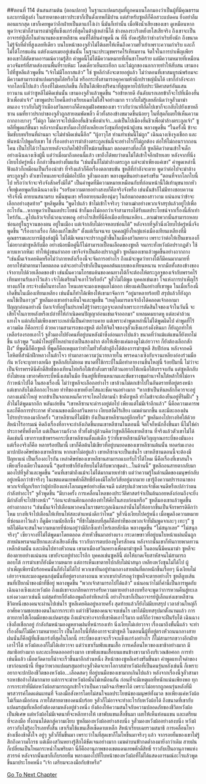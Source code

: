 ##ตอนที่ 114 ต้นสนสามต้น (ตอนปลาย)
ในฐานะแปดมรสุมที่ถูกคนบนโลกมองว่าเป็นผู้ที่มีคุณธรรมและบารมีสูงส่ง ในสายตาของชาวประชาก็เป็นดั่งเทพก็มิปาน แต่สำหรับซูหลีก็คือสวะแปดคน ยิ่งอย่าลืมตอนแรกสุด เขาก็เคยพูดว่าอีกฝ่ายเป็นตาแก่โง่เง่า นี่มันก็เท่านั้น เมื่อฟังน้ำเสียงของเขา ดูเหมือนหากพูดว่าจะฆ่าก็สามารถฆ่าผู้ที่แข็งแกร่งที่สุดในต้าลู่เหล่านี้ได้ ช่างหลงระเริงหยิ่งยโสเสียจริง ถึงเขาจะเป็นอาจารย์ปู่เล็กในตำนานของเขาหลีซาน คนที่ได้ยินคำพูดนี้ ณ ที่นี้ ยังคงรู้สึกว่าช่างกำเริบยิ่งนัก ถึงขนาดไม่รู้จักที่ต่ำที่สูงเลยทีเดียว
บนใบหน้าของจูลั่วไม่ได้เผยให้เห็นถึงความยั่วเย้าเพราะความกำเริบ และก็ไม่ได้โกรธแค้น แต่ยังเฉยเมยอยู่เช่นนั้น ในฐานะประมุขพรรคไร้เทียมทาน จิตใจในการบำเพ็ญเพียรของเขาได้ตัดขาดอารมณ์ความรู้สึก คำพูดนี้ไม่ได้มีความหมายที่เย็นชาโหดร้าย แต่มีความหมายที่เหมือนดวงจันทร์ที่สาดส่องบนพื้นที่ราบหิมะ โดดเดี่ยวเย็นยะเยือก และไม่ถูกของนอกกายทำให้สับสน
เขามองไปที่ซูหลีแล้วพูดขึ้น “เจ้าไม่มีโอกาสแล้ว”
ใช่ ซูหลีกำลังจะตายอยู่แล้ว ไม่ว่าตอนที่เขาสมบูรณ์พร้อมจะมีความสามารถฆ่าแปดมรสุมได้หรือไม่ หรือกระทั่งสามารถคุกคามห้านักปราชญ์นั่นได้ เขาก็กำลังจะลาจากโลกนี้ไปแล้ว เรื่องที่ไม่เคยเกิดขึ้น ก็เป็นได้เพียงปริศนาที่สูญหายไปกับประวัติศาสตร์อันแสนยาวนาน
แต่ว่าซูหลีไม่คิดเช่นนั้น เขามองจูลั่วแล้วพูดขึ้น “รอข้าหายดี อันดับแรกเลยข้าก็จะไปที่เมืองฮั่นชิวเพื่อฆ่าเจ้า”
เขาพูดประโยคนี้อย่างเรียบเฉยไม่ใส่ใจอย่างมาก ราวกับไม่รู้เลยสักนิดว่าจูลั่วมาฆ่าตนเอง ราวกับไม่รู้ว่าเมืองสวินหยางก็คือหลุมฝังศพของเขา ราวกับว่านาทีถัดไปเขาก็จะกลับไปยังเขาหลีซาน
ผมที่ยาวปรกบ่าของจูลั่วถูกสายลมพัดพลิ้ว คิ้วทั้งสองข้างขมวดขึ้นน้อยๆ ในที่สุดก็เผยให้เห็นความถากถางบางๆ
“ไม่ถูก ไม่ควรจะไปเมืองฮั่นชิวเพื่อฆ่าเจ้า...แต่เป็นไปเมืองฮั่นชิวเพื่อฆ่าล้างตระกูลเจ้า”
ซูหลีที่พูดแก้ขึ้นมา หลังจากนั้นเขาก็มองไปยังเหลียงหวังซุนที่อยู่หน้าฝูงชน พลางพูดขึ้น “ในครั้งนี้ ข้าจะซึมซับบทเรียนที่ผ่านมา จะไม่ทำผิดเช่นนี้อีก”
“ผู้อาวุโส ท่านทำเช่นนี้ไม่ถูก”
เฉินฉางเซิงจูงเชือก และหันหน้าไปพูดกับเขา ใช่ เรื่องอย่างการฆ่าล้างตระกูลเช่นนี้จะอย่างไรก็ไม่ถูกต้อง ต่อให้ไม่ถอนรากถอนโคน เป็นไปได้ว่าในภายหลังจะเกิดไฟป่าที่ไหม้ลามขึ้นมา
ตลอดทางที่ลงใต้ ซูหลีคิดว่าตนเข้าใจเด็กอย่างเฉินฉางเซิงผู้นี้ แต่ว่าเมื่อมาถึงตอนนี้แล้ว เขาถึงได้พบว่าตนไม่ได้เข้าใจอีกฝ่ายเลย หลังจากที่นิ่งเงียบไปครู่หนึ่ง ก็กล่าวขึ้นอย่างยิ้มแย้ม “เช่นนั้นก็ไม่ฆ่าล้างตระกูล แต่จะฆ่าเพียงแค่เขา”
คำพูดเหล่านี้ฟังแล้วก็เหมือนเป็นเรื่องน่าขำ ที่จริงแล้วก็คือเรื่องตลกขบขัน
ซูหลีที่กำลังจะตาย พูดว่าต่อไปจะฆ่าล้างตระกูลจูลั่ว ตัวเขาไหนเลยจะยังมีต่อไปอีก
จูลั่วมองเขา พลางพูดขึ้นอย่างเคร่งขรึม “ตอนที่จากโลกใบนี้ไป หรือว่าเจ้าจะจริงจังสักครั้งมิได้”
เป็นคำพูดที่มีความหมายเหมือนกับที่ก่อนหน้านี้ใต้เท้ามุขนายกหัวเจี้ยฟูเคยพูดกับเฉินฉางเซิง
“รอรับความตายอย่างสงบก็คือจริงจังหรือ เช่นนั้นข้าก็ไม่มีทางชอบความจริงจังนี้ ตายบนสนามรบ หมื่นขุนเขา หรือตายบนเตียงนุ่มๆ ในอ้อมกอดของสาวงาม แน่นอนว่าข้าจะเลือกอย่างสุดท้าย”
ซูหลีพูดขึ้น “พูดไปแล้ว ข้าไม่เข้าใจจริงๆ ว่าตาเฒ่าอย่างพวกเจ้าสรุปแล้วอยู่ไปเพื่ออะไรกัน...หากพูดว่าเป็นผลประโยชน์ ข้าก็มองไม่ออกว่าเจ้าสามารถได้รับผลประโยชน์จากเรื่องนี้สักเท่าไหร่กัน...ดูไปแล้วเจ้าก็น่าอนาถพอดู อย่างไรเสียที่นี่คือเมืองเทียนเหลียง...ตาเฒ่าพวกนั้นสามารถหลบซ่อนอยู่ในรูจวนของตน อยู่ในเมือง แต่เจ้ากลับไม่อาจหลบซ่อนได้”
หลังจากที่จูลั่วนิ่งเงียบไปครู่หนึ่งจึงพูดขึ้น “เรื่องบางเรื่อง ก็ต้องแก้ไขเสีย”
ตั้งแต่เริ่มจนจบ บุคคลผู้ยิ่งใหญ่แห่งเมืองเทียนเหลียงที่มีคุณธรรมและบารมีสูงส่งผู้นี้ ไม่ได้มีเจตนาจะปรากฏตัวขึ้นในเมืองสวินหยาง เพราะว่าต่อให้เป็นเขาเองก็ไม่อยากฆ่าซูหลีกับมือ อย่างน้อยมือคู่นี้ก็ไม่สามารถเปื้อนเลือดของซูหลี
จนกระทั่งหวังผ้อปรากฏตัว ใช้ดาบแหวกหิมะ ทำให้ฝูงชนล่าถอย เขาจึงจำเป็นต้องปรากฏตัว
ซูหลีมองเขาแล้วพูดขึ้นอย่างถากถาง “เช่นนั้นเจ้าเคยคิดหรือไม่ว่าภายหลังเรื่องนี้จะจัดการอย่างไร ถึงแม้จะพูดว่าทางใต้ก็มีคนมากมายที่อยากให้ฆ่าตายมาโดยตลอด แต่จะอย่างไรข้าก็เป็นบุคคลต้นแบบของเทียนหนาน หากมือทั้งสองข้างของเจ้าอาบไปด้วยเลือดของข้า เช่นนั้นความโกรธแค้นของคนทางใต้ก็จะต้องให้ตระกูลจูของเจ้ากับพรรคไร้เทียมทานรับเอาไว้แล้ว เจ้าได้เตรียมใจเอาไว้หรือยัง”
จูลั่วไม่ได้พูด บุคคลเช่นเขา ใจแห่งการบำเพ็ญไร้ทางแก้ไข กระจ่างชัดในทางโลก ไหนเลยจะมองเหตุผลไม่ออก เพียงแค่เป็นอย่างที่เขาพูด ในเมื่อเรื่องนี้เกิดขึ้นในเมืองเทียนเหลียง เช่นนั้นก็ทำได้เพียงให้เขามาจัดการ
“อยู่มาหลายร้อยปี สรุปแล้วก็ยังถูกคนใช้เป็นอาวุธ”
ซูหลีมองเขาอย่างเห็นใจและพูดขึ้น “เหตุใดมารดาเจ้าถึงได้คลอดเจ้าออกมาปัญญาอ่อนอย่างนี้ บิดาเจ้าที่อยู่ในปรภพได้รู้ว่าตระกูลจูจะตกต่ำเพราะการตัดสินใจของเจ้าในวันนี้ จะเสียใจในภายหลังหรือเปล่าที่ให้กำเนิดคนปัญญาอ่อนเช่นเจ้าออกมา”
แหลมคมบาดหู แต่ละคำล้วนแทงใจ แต่กลับไม่เพียงเพราะเหล่านี้เป็นคำหยาบคาย แต่เพราะคำพูดเหล่านี้ไม่ได้พูดผิดไป คำพูดที่ไร้ความผิด ก็คือกระบี่ ด้วยความสามารถของซูหลี ต่อให้จิตใจของจูลั่วแข็งแกร่งดั่งหินผา ก็ยังถูกทำให้เหลือร่องรอยเอาไว้
จูลั่วมองไปยังคนที่อยู่บนหลังม้าซึ่งอ่อนแรงไปแล้ว ขนาดที่ว่าแม้แต่แขนก็ยังยกไม่ขึ้น แล้วพูด “แม่น้ำใหญ่ที่ไหลบ่าแบ่งเป็นสองฝาก ต่อให้เพียงแค่มองดูไม่เอ่ยวาจา ก็ยังต้องเลือกสักฝั่ง”
ที่พูดนี้ก็คือซูหลี ที่พูดก็คือเหตุผลว่าทำไมทั่วทั้งต้าลู่ถึงได้ต้องการฆ่าซูหลี
สิบปีก่อน หลังจากคดีโลหิตที่สำนักฝึกหลวงในต้าโจว ท่ามกลางความวุ่นวายภายใน พรรคฉางเซิงกับจวนเหลียงอ๋องร่วมมือกัน หวังจะบุกทางเหนือ ซูหลีกลับไม่ยอม ขนาดที่ใช้กระบี่ในมือทำลายงานชิ้นใหญ่นี้ ร้อยปีมานี้ ไม่ว่าจะเป็นจักรพรรดินีศักดิ์สิทธิ์ของเทียนไห่หรือใต้เท้าสังฆราชก็ล้วนอยากให้เหนือใต้บรรจบกัน แต่ซูหลีกลับยังไม่ยอม เขาอาศัยกระบี่หนึ่งเล่มในมือ ยืนอยู่ที่เทียนหนานและขัดขวางขุมอำนาจในใต้หล้าให้ไม่อาจก้าวหน้าไปได้
ในสองเรื่องนี้ ไม่ว่าซูหลีจะเลือกอย่างไร เขาล้วนไม่ตกเข้าไปในอันตรายที่อยู่ตรงหน้า แต่เขากลับไม่เลือกอะไรเลย ท่าทีของเขาหยิ่งยโสและชัดเจนอย่างมาก “หากข้าเป็นหินหลักก็ควรจะอยู่กลางแม่น้ำใหญ่ หากข้าเป็นจอกแหนก็ควรจะไหลไปตามน้ำ ข้าคือซูหลี ทำไมข้าจะต้องยืนอยู่ที่ริมฝั่ง”
จูลั่วไม่ได้พูดมากอีก พลันเอ่ยขึ้น “เขาหลีซานจะดำรงอยู่ต่อไป เพียงแต่ไม่มีเจ้าอีกแล้ว”
นี่คือความเคารพ และก็คือการประกาศ
หัวถนนของเมืองสวินหยาง เงียบสงัดไร้เสียง เมฆดำมากขึ้น และมีละอองฝนโปรยปรายลงมาอีกครั้ง
“เขาหลีซานที่ไม่มีข้า ยังเป็นเขาหลีซานอยู่อีกหรือ”
ซูหลีมองไปทางทิศใต้ด้วยสีหน้าไร้อารมณ์ คิดถึงเรื่องที่อาจจะกำลังเกิดขึ้นบนเขาหลีซานในตอนนี้ จิตใจก็หนักอึ้งขึ้นมา
นี่ไม่ใช่คำประกาศที่หยิ่งยโส แต่เป็นความกังวล
ทั่วทั้งต้าลู่ล้วนคิดว่าซูหลีก็คือเขาหลีซาน ที่จริงแล้วตัวเขาไม่ได้คิดเช่นนี้ เขากราบเข้าพรรคกระบี่เขาหลีซานตั้งแต่เด็ก รู้ว่าที่เขาหลีซานมีจิตวิญญาณกระบี่ของมันเอง แต่เรื่องจริงก็คือ หลายร้อยปีมานี้ เขาก็คือต้นไม้เขียวที่อยู่บนยอดของเขาหลีซานต้นนั้น ทอดร่มเงาลงมาปกป้องศิษย์ของเขาหลีซาน หากเขาไม่อยู่แล้ว เขาหลีซานจะเป็นเช่นไร เขาหลีซานตอนนี้จะต้องมีปัญหาแน่ เป็นเรื่องอะไรกัน เหล่าศิษย์ของเขาหลีซานสามารถแบกรับไว้ได้ไหม นี่คือเรื่องที่เขาสนใจเพียงเรื่องเดียวในตอนนี้
“สุดท้ายข้าก็ยังเทียบไม่ได้กับพวกชุดดำ...ในด้านนี้”
ซูหลีถอนสายตากลับมา มองไปที่จูลั่วและพูดขึ้น “คนที่เขาฆ่าถึงแม้จะไม่ได้มากมายเท่าข้า แต่ว่าความรู้ในด้านมืดของมนุษย์กลับอยู่เหนือกว่าข้าจริงๆ ในเขตแดนเทพศักดิ์สิทธิ์ยังคงมีโลกียวิสัยอยู่มากมาย เขารู้ถึงความปรารถนาของพวกเจ้าที่ถูกเรียกว่าผู้ปกป้องแห่งโลกมนุษย์อย่างชัดเจนดี แต่สรุปแล้วพวกเจ้าชัดเจนดีหรือเปล่าว่าตนกำลังทำอะไร”
จูลั่วพูดขึ้น “มีบางครั้ง การเคลื่อนไหลของประวัติศาสตร์จำเป็นต้นถอยหลังก่อนถึงจะยิ่งมีกำลังที่จะไปข้างหน้า”
“ก่อนจะต้านศึกนอกต้องทำให้ศึกในสงบก่อนหรือ” ซูหลีมองเขาแล้วพูดขึ้นอย่างถากถาง “เช่นนั้นเจ้าไปเตือนพวกคนในราชตระกูลเฉินเหล่านั้นไม่ให้อยากขึ้นเป็นจักรพรรดิดีกว่าไหม บางทีเจ้าไปเตือนให้เทียนไห่สละตำแหน่งดีกว่าไหม”
จูลั่วนิ่งเงียบไปครู่หนึ่ง เมื่อพูดถึงความหมายที่ซ่อนเอาไว้แล้ว ก็ดูมีความนัยลึกซึ้ง
“ที่ข้าไม่ชอบที่สุดก็คือท่าทีของพวกเจ้าที่มันพูดจาเละๆ เทะๆ”
ซูหลีไม่คิดจะสนใจความหมายที่ซ่อนอยู่ว่ามีลึกซึ้งเท่าไหร่เลยสักนิด พลางพูดขึ้น “ไม่สนุกเลย”
“ไม่สนุกจริงๆ”
เซียวจางที่ไม่ได้พูดมาโดยตลอด ส่ายหัวขึ้นมาอย่างแรง กระดาษขาวที่อยู่บนใบหน้าแผ่นนั้นถูกสายฝนพรมจนเปียกและส่งเสียงดังขึ้น ราวกับการตบบ้องหูใครสักคน หลังจากนั้นเขาก็หันกายพาดทวนเหล็กด้ามนั้น และเดินไปทางหัวถนน
เขามาเมืองสวินหยางเพื่อมาฆ่าซูหลี ในตอนนี้มีคนมาฆ่า ซูหลีจะต้องตายอย่างแน่นอน เขายังจะอยู่ทำอะไรอีก บุคคลเช่นซูหลีนี้ ต่อให้บาดเจ็บสาหัสจนไม่สามารถตอบโต้ การฆ่าเขาก็ยังมีความหมาย แต่การเห็นเขาตายไปกลับไม่น่าสนุก
เหลียงหวังซุนไม่ได้ไป ผู้บำเพ็ญเพียรนับร้อยคนนั้นก็ยังไม่ได้ไป พวกเขายืนอยู่ท่ามกลางสายฝนที่ตกหนักขึ้นเรื่อยๆ นิ่งเงียบไม่เอ่ยวาจาและมองดูคนกลุ่มนั้นที่อยู่ตรงกลางถนน พวกเขากำลังรอดูว่าซูหลีจะตายอย่างไร
ซูหลีลูบเส้นขนที่เปียกน้ำของม้าที่ขี่อยู่ พลางพูดขึ้น “พวกเจ้าสามารถไปได้แล้ว”
แน่นอนว่าไม่กี่คำนี้เป็นการพูดกับเฉินฉางเซิงและหวังผ้อ ถึงแม้เขาจะเกลียดการรอรับความตายอย่างสงบหรือจะพูดว่าการหวนคืนสู่ทะเลแห่งดวงดาวเช่นนี้ แต่สุดท้ายก็ยังต้องพูดถึงท่าทีเหล่านี้ อย่างไรเขาก็เป็นอาจารย์ปู่เล็กแห่งเขาหลีซาน
ชีวิตหนึ่งของคนจะผ่านไปเช่นไร ซูหลีเคยคิดอยู่หลายครั้ง สุดท้ายแล้วก็ยังไม่มีบทสรุป เวลาส่วนใหญ่ก็อาศัยความชอบของตนในการกระทำ แต่ว่าชีวิตของคนจะจบเช่นไร เขาได้มีบทสรุปมาตั้งนานแล้ว
การตายภายใต้เงื้อมมือของแปดมรสุม ถึงแม้จะห่างจากที่เขาคิดเอาไว้มาก แต่ก็ถือว่าพอจะฝืนรับได้
เฉินฉางเซิงถือเชือกอยู่ กำลังก้มหน้ามองดูหยาดฝนที่หน้ารองเท้า นิ่งเงียบไม่เอ่ยวาจา
เรื่องมาถึงขั้นนี้แล้ว จะทำเรื่องอื่นก็ไม่มีความหมายอะไร เป็นโลกใบนี้ที่ต้องการจะฆ่าซูหลี ในตอนนี้ผู้ที่อยู่ตรงหัวถนนกลางสายฝนนั่นก็คือผู้ที่แข็งแกร่งที่สุดในโลกนี้ กระบี่ของเขาจะเร็วจะแข็งแกร่งอย่างไร ก็ไม่สามารถขวางอีกฝ่ายเอาไว้ได้
หวังผ้อเองก็ไม่ได้เอ่ยวาจา
แต่ว่าเขาเริ่มพับแขนเสื้อ
การเคลื่อนไหวของเขาช้าอย่างมาก มีสมาธิอย่างมาก และละเอียดลอออย่างมาก
เขาพับแขนเสื้อบนแขนข้างขวามาถึงบริเวณข้อศอก
การทำเช่นนี้แล้ว เมื่อตวัดดาบก็น่าจะเร็วขึ้นมาอีกส่วนหนึ่ง
สีหน้าของซูหลีเคร่งขรึมขึ้นมา
คำพูดแทงใจดำของเขาก่อนหน้านี้ ที่พูดว่าพวกแปดมรสุมอย่างจูลั่วคิดจะหาโอกาสฆ่าหวังผ้อที่เป็นคนรุ่นหลังเช่นนี้ ก็เพราะอยากจะปกป้องชีวิตของหวังผ้อ...เลือดสดๆ ที่อยู่บนมือของเขามากเกินไปแล้ว หลังจากเรื่องนี้จูลั่วสามารถหาข้ออ้างได้มากมาย แต่การจะฆ่าหวังผ้อนั้นไม่เหมือนกัน ก่อนที่จะมีเหตุผลที่หนักแน่นเพียงพอ ทุกการกระทำที่มีต่อหวังผ้อสามารถถูกเข้าใจว่าเป็นความอิจฉาริษยาได้ เพราะไม่อยากถูกคนรุ่นหลังที่มีพรสวรรค์โดดเด่นแทนที่ จึงลงมือสังหารโดยไม่สนใจผลประโยชน์ของมนุษย์ทั้งมวล
ขอเพียงแค่หวังผ้อไม่เริ่มลงมือก่อน ภายใต้สายตาของคนนับร้อย จูลั่วก็ไม่อาจจะทำอะไรกับหวังผ้อได้ ถึงขนาดที่เขากับแปดมรสุมที่เหลือยังต้องตามหลังอยู่ช่วงหนึ่ง ยังต้องให้ความสนใจกับความปลอดภัยของชีวิตหวังผ้อเป็นพิเศษ
แต่หวังผ้อไม่มีเจตนาที่จะหลีกทางให้
เขาพับแขนเสื้อขึ้นมา เผยให้เห็นท่อนแขน และเตรียมที่จะลงมือ
ทั้งถนนได้ตกสู่ความเงียบ
ซูหลีมองหวังผ้ออย่างสงบนิ่ง
จูลั่วมองหวังผ้ออย่างสงบนิ่ง
หวังผ้อราวกับไม่รู้อะไรเลยทั้งสิ้น เขาเริ่มใช้แขนเสื้อเช็ดดาบเหล็ก สีหน้าเรียบเฉยรวมสมาธิ การเคลื่อนไหวช่างเชื่องช้าตั้งใจ
อยู่ๆ จูลั่วก็ยิ้มขึ้นมา เพราะว่าในที่สุดเขาก็โมโหขึ้นมาจริงๆ แล้ว
จากรอยยิ้มของเขาไม่รู้สึกถึงความโกรธ แต่เมืองสวินหยางรู้สึกได้ชัดเจนอย่างมาก
เมฆดำบนฟ้ากดต่ำลงมายิ่งกว่าเดิม สายฝนก็เปลี่ยนเป็นโหมกระหน่ำในพริบตา
นี่ก็คืออานุภาพของเขตแดนเทพศักดิ์สิทธิ์ ราวกับเป็นอานุภาพแห่งสวรรค์
หลังจากนั้นเขาก็เก็บรอยยิ้ม พลางมองไปที่ใบหน้าของหวังผ้อที่ไม่ได้แสดงอารมณ์อะไรแล้วพูดขึ้นมาประโยคหนึ่ง
“เจ้า เตรียมจะลงมือกับข้าหรือ”


[Go To Next Chapter]( ./401.md)